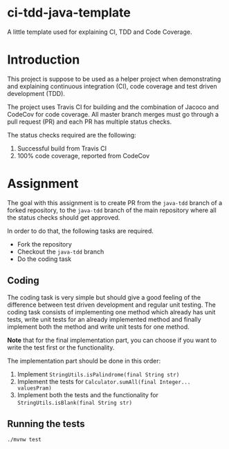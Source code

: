 # ci-tdd-java-template
A little template used for explaining CI, TDD and Code Coverage.

# Introduction
This project is suppose to be used as a helper project when demonstrating and 
explaining continuous integration (CI), code coverage and test driven development (TDD).

The project uses Travis CI for building and the combination of Jacoco and CodeCov for code coverage.
All master branch merges must go through a pull request (PR) and each PR has multiple status checks.

The status checks required are the following:
1. Successful build from Travis CI
2. 100% code coverage, reported from CodeCov


# Assignment
The goal with this assignment is to create PR from the `java-tdd` branch of a forked repository,
to the `java-tdd` branch of the main repository where all the status checks should get approved.

In order to do that, the following tasks are required.

* Fork the repository
* Checkout the `java-tdd` branch
* Do the coding task

## Coding
The coding task is very simple but should give a good feeling of the difference between
test driven development and regular unit testing. The coding task consists of implementing
one method which already has unit tests, write unit tests for an already implemented method
and finally implement both the method and write unit tests for one method.

**Note** that for the final implementation part, you can choose if you want to write the test
first or the functionality. 

The implementation part should be done in this order:
1. Implement `StringUtils.isPalindrome(final String str)`
2. Implement the tests for `Calculator.sumAll(final Integer... valuesPram)`
3. Implement both the tests and the functionality for `StringUtils.isBlank(final String str)`

## Running the tests
`./mvnw test`